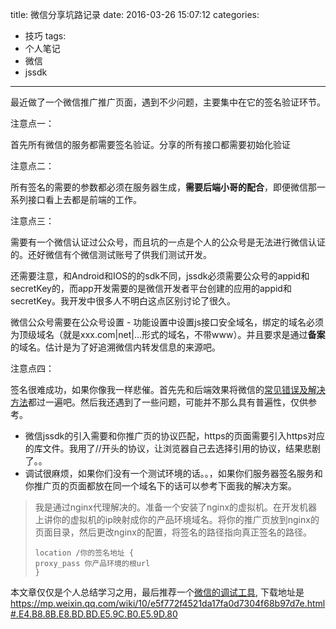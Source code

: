 title: 微信分享坑路记录
date: 2016-03-26 15:07:12
categories:
- 技巧
tags:
- 个人笔记
- 微信
- jssdk
---
最近做了一个微信推广推广页面，遇到不少问题，主要集中在它的签名验证环节。

<!--more-->

注意点一：

首先所有微信的服务都需要签名验证。分享的所有接口都需要初始化验证

注意点二：

所有签名的需要的参数都必须在服务器生成，**需要后端小哥的配合**，即便微信那一系列接口看上去都是前端的工作。

注意点三：

需要有一个微信认证过公众号，而且坑的一点是个人的公众号是无法进行微信认证的。还好微信有个微信测试账号了供我们测试开发。

还需要注意，和Android和IOS的的sdk不同，jssdk必须需要公众号的appid和secretKey的，而app开发需要的是微信开发者平台创建的应用的appid和secretKey。我开发中很多人不明白这点区别讨论了很久。

微信公众号需要在公众号设置 - 功能设置中设置js接口安全域名，绑定的域名必须为顶级域名（就是xxx.com|net|...形式的域名，不带www）。并且要求是通过**备案**的域名。估计是为了好追溯微信内转发信息的来源吧。

注意点四：

签名很难成功，如果你像我一样悲催。首先先和后端效果将微信的[常见错误及解决方法][]都过一遍吧。然后我还遇到了一些问题，可能并不那么具有普遍性，仅供参考。

- 微信jssdk的引入需要和你推广页的协议匹配，https的页面需要引入https对应的库文件。我用了//开头的协议，让浏览器自己去选择引用的协议，结果悲剧了。。
- 调试很麻烦，如果你们没有一个测试环境的话。。，如果你们服务器签名服务和你推广页的页面都放在同一个域名下的话可以参考下面我的解决方案。

> 我是通过nginx代理解决的。准备一个安装了nginx的虚拟机。在开发机器上讲你的虚拟机的ip映射成你的产品环境域名。将你的推广页放到nginx的页面目录，然后更改nginx的配置，将签名的路径指向真正签名的路径。
>```nginx
>location /你的签名地址 {
> proxy_pass 你产品环境的根url
>}
>```

本文章仅仅是个人总结学习之用，最后推荐一个[微信的调试工具](https://mp.weixin.qq.com/wiki/10/e5f772f4521da17fa0d7304f68b97d7e.html), 下载地址是 <https://mp.weixin.qq.com/wiki/10/e5f772f4521da17fa0d7304f68b97d7e.html#.E4.B8.8B.E8.BD.BD.E5.9C.B0.E5.9D.80>

[常见错误及解决方法]:http://mp.weixin.qq.com/wiki/7/aaa137b55fb2e0456bf8dd9148dd613f.html#.E9.99.84.E5.BD.955-.E5.B8.B8.E8.A7.81.E9.94.99.E8.AF.AF.E5.8F.8A.E8.A7.A3.E5.86.B3.E6.96.B9.E6.B3.95


